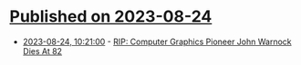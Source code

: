 # [Published on 2023-08-24](index.md)

* [2023-08-24, 10:21:00](https://soylentnews.org/article.pl?sid=23/08/23/0527226&from=rss) - [RIP: Computer Graphics Pioneer John Warnock Dies At 82](https://soylentnews.org/article.pl?sid=23/08/23/0527226&from=rss)
